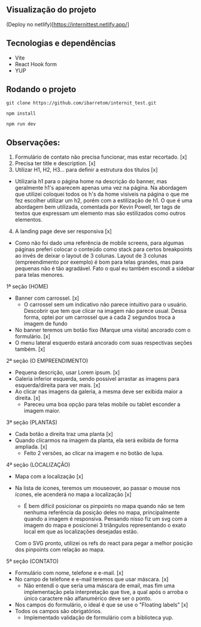 ## Visualização do projeto

(Deploy no netlify)[https://internittest.netlify.app/]

## Tecnologias e dependências

- Vite
- React Hook form
- YUP

## Rodando o projeto

```
git clone https://github.com/ibarretom/internit_test.git
```

```
npm install
```

```
npm run dev
```

## Observações:

1. Formulário de contato não precisa funcionar, mas estar recortado. [x]
2. Precisa ter title e description. [x]
3. Utilizar H1, H2, H3... para definir a estrutura dos títulos [x]

- Utilizaria h1 para o página home na descrição do banner, mas geralmente h1's aparecem apenas uma vez na página. Na abordagem que utilizei coloquei todos os h's da home visíveis na página o que me fez escolher utilizar um h2, porém com a estilização de h1. O que é uma abordagem bem utilizada, comentada por Kevin Powell, ter tags de textos que expressam um elemento mas são estilizados como outros elementos.

4. A landing page deve ser responsiva [x]

- Como não foi dado uma referência de mobile screens, para algumas páginas preferi colocar o conteúdo como stack para certos breakpoints ao invés de deixar o layout de 3 colunas. Layout de 3 colunas (empreendimento por exemplo) é bom para telas grandes, mas para pequenas não é tão agradável. Fato o qual eu também escondi a sidebar para telas menores.

1ª seção (HOME)

- Banner com carrossel. [x]
  - O carrossel sem um indicativo não parece intuitivo para o usuário. Descobrir que tem que clicar na imagem não parece usual. Dessa forma, optei por um carrossel que a cada 2 segundos troca a imagem de fundo
- No banner teremos um botão fixo (Marque uma visita) ancorado com o formulário. [x]
- O menu lateral esquerdo estará ancorado com suas respectivas seções também. [x]

2ª seção (O EMPREENDIMENTO)

- Pequena descrição, usar Lorem ipsum. [x]
- Galeria inferior esquerda, sendo possível arrastar as imagens para esquerda/direita para ver mais. [x]
- Ao clicar nas imagens da galeria, a mesma deve ser exibida maior a direita. [x]
  - Pareceu uma boa opção para telas mobile ou tablet esconder a imagem maior.

3ª seção (PLANTAS)

- Cada botão a direita traz uma planta [x]
- Quando clicarmos na imagem da planta, ela será exibida de forma ampliada. [x]
  - Feito 2 versões, ao clicar na imagem e no botão de lupa.

4ª seção (LOCALIZAÇÃO)

- Mapa com a localização [x]
- Na lista de ícones, teremos um mouseover, ao passar o mouse nos ícones, ele acenderá no mapa a localização [x]

  - É bem difícil posicionar os pinpoints no mapa quando não se tem nenhuma referência da posição deles no mapa, principalmente quando a imagem é responsiva. Pensando nisso fiz um svg com a imagem do mapa e posicionei 3 triângulos representando o exato local em que as localizações desejadas estão.

  Com o SVG pronto, utilizei os refs do react para pegar a melhor posição dos pinpoints com relação ao mapa.

5ª seção (CONTATO)

- Formulário com nome, telefone e e-mail. [x]
- No campo de telefone e e-mail teremos que usar máscara. [x]
  - Não entendi o que seria uma máscara de email, mas fim uma implementação pela interpretação que tive, a qual após o arroba o único caractere não alfanumérico deve ser o ponto.
- Nos campos do formulário, o ideal é que se use o "Floating labels" [x]
- Todos os campos são obrigatórios.
  - Implementado validação de formulário com a biblioteca yup.
